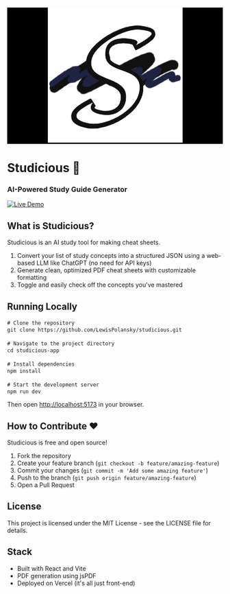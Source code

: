 <p align="center" style="background-color: black">
  <img src="/studicious-app/public/favicon.png" alt="Studicious Logo">
</p>

# Studicious 📝

### AI-Powered Study Guide Generator

[![Live Demo](https://img.shields.io/badge/Live_Demo-studicious.vercel.app-blue)](https://studicious.vercel.app)

## What is Studicious?

Studicious is an AI study tool for making cheat sheets.

1. Convert your list of study concepts into a structured JSON using a web-based LLM like ChatGPT (no need for API keys)
2. Generate clean, optimized PDF cheat sheets with customizable formatting
3. Toggle and easily check off the concepts you've mastered

## Running Locally

```
# Clone the repository
git clone https://github.com/LewisPolansky/studicious.git

# Navigate to the project directory
cd studicious-app

# Install dependencies
npm install

# Start the development server
npm run dev
```

Then open [http://localhost:5173](http://localhost:5173) in your browser.

## How to Contribute ❤️

Studicious is free and open source!

1. Fork the repository
2. Create your feature branch (`git checkout -b feature/amazing-feature`)
3. Commit your changes (`git commit -m 'Add some amazing feature'`)
4. Push to the branch (`git push origin feature/amazing-feature`)
5. Open a Pull Request

## License

This project is licensed under the MIT License - see the LICENSE file for details.

## Stack

- Built with React and Vite
- PDF generation using jsPDF
- Deployed on Vercel (it's all just front-end)
